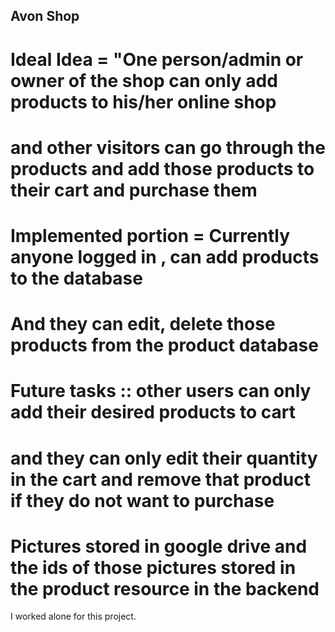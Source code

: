 ## Avon Shop

# Ideal Idea = "One person/admin or owner of the shop can only add products to his/her online shop
# and other visitors can go through the products and add those products to their cart and purchase them

# Implemented portion = Currently anyone logged in , can add products to the database
# And they can edit, delete those products from the product database

# Future tasks :: other users can only add their desired products to cart 
# and they can only edit their quantity in the cart and remove that product if they do not want to purchase

# Pictures stored in google drive and the ids of those pictures stored in the product resource in the backend

I worked alone for this project.
